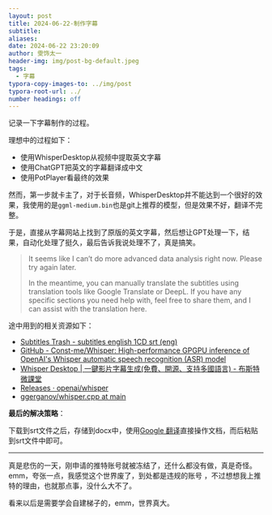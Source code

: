 ```yaml
---
layout: post
title: 2024-06-22-制作字幕
subtitle: 
aliases: 
date: 2024-06-22 23:20:09
author: 雯饰太一
header-img: img/post-bg-default.jpeg
tags:
  - 字幕
typora-copy-images-to: ../img/post
typora-root-url: ../
number headings: off
---
```

记录一下字幕制作的过程。

理想中的过程如下：
- 使用WhisperDesktop从视频中提取英文字幕
- 使用ChatGPT把英文的字幕翻译成中文
- 使用PotPlayer看最终的效果

然而，第一步就卡主了，对于长音频，WhisperDesktop并不能达到一个很好的效果，我使用的是`ggml-medium.bin`也是git上推荐的模型，但是效果不好，翻译不完整。

于是，直接从字幕网站上找到了原版的英文字幕，然后想让GPT处理一下，结果，自动化处理了挺久，最后告诉我说处理不了，真是搞笑。

> It seems like I can’t do more advanced data analysis right now. Please try again later.
> 
> In the meantime, you can manually translate the subtitles using translation tools like Google Translate or DeepL. If you have any specific sections you need help with, feel free to share them, and I can assist with the translation here.

途中用到的相关资源如下：
- [Subtitles Trash - subtitles english 1CD srt (eng)](https://www.opensubtitles.org/en/subtitles/8822498/trash-en)
- [GitHub - Const-me/Whisper: High-performance GPGPU inference of OpenAI's Whisper automatic speech recognition (ASR) model](https://github.com/Const-me/Whisper?tab=readme-ov-file)
- [Whisper Desktop | 一鍵影片字幕生成(免費、開源、支持多國語言) - 布斯特微課堂](https://boosterminiclass.com/whisper-desktop-export-subtitle-from-video/)
- [Releases · openai/whisper](https://github.com/openai/whisper/releases)
- [ggerganov/whisper.cpp at main](https://huggingface.co/ggerganov/whisper.cpp/tree/main)

**最后的解决策略**：

下载到srt文件之后，存储到docx中，使用[Google 翻译](https://translate.google.com/?sl=en&tl=zh-CN&op=docs)直接操作文档，而后粘贴到srt文件中即可。

---

真是悲伤的一天，刚申请的推特账号就被冻结了，还什么都没有做，真是奇怪。emm，夸张一点，我感觉这个世界废了，到处都是违规的账号 ，不过想想我上推特的理由，也就那点事，没什么大不了。

看来以后是需要学会自建梯子的，emm，世界真大。


